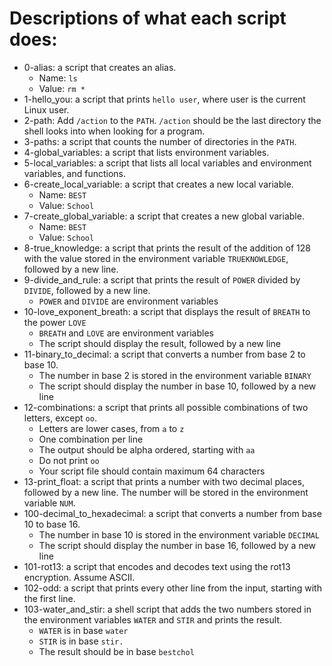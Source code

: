 # Descriptions of what each script does:
- 0-alias: a script that creates an alias.
   - Name: `ls`
   - Value: `rm *`
- 1-hello_you: a script that prints `hello user`, where user is the current Linux user.
- 2-path: Add `/action` to the `PATH`. `/action` should be the last directory the shell looks into when looking for a program.
- 3-paths: a script that counts the number of directories in the `PATH`.
- 4-global_variables: a script that lists environment variables.
- 5-local_variables: a script that lists all local variables and environment variables, and functions.
- 6-create_local_variable: a script that creates a new local variable.
   - Name: `BEST`
   - Value: `School`
- 7-create_global_variable: a script that creates a new global variable.
   - Name: `BEST`
   - Value: `School`
- 8-true_knowledge: a script that prints the result of the addition of 128 with the value stored in the environment variable `TRUEKNOWLEDGE`, followed by a new line.
- 9-divide_and_rule: a script that prints the result of `POWER` divided by `DIVIDE`, followed by a new line.
   - `POWER` and `DIVIDE` are environment variables
- 10-love_exponent_breath: a script that displays the result of `BREATH` to the power `LOVE`
   - `BREATH` and `LOVE` are environment variables
   - The script should display the result, followed by a new line
- 11-binary_to_decimal: a script that converts a number from base 2 to base 10.
   - The number in base 2 is stored in the environment variable `BINARY`
   - The script should display the number in base 10, followed by a new line
- 12-combinations: a script that prints all possible combinations of two letters, except `oo`.
   - Letters are lower cases, from `a` to `z`
   - One combination per line
   - The output should be alpha ordered, starting with `aa`
   - Do not print `oo`
   - Your script file should contain maximum 64 characters
- 13-print_float: a script that prints a number with two decimal places, followed by a new line. The number will be stored in the environment variable `NUM`.
- 100-decimal_to_hexadecimal: a script that converts a number from base 10 to base 16.
   - The number in base 10 is stored in the environment variable `DECIMAL`
   - The script should display the number in base 16, followed by a new line
- 101-rot13: a script that encodes and decodes text using the rot13 encryption. Assume ASCII.
- 102-odd: a script that prints every other line from the input, starting with the first line.
- 103-water_and_stir: a shell script that adds the two numbers stored in the environment variables `WATER` and `STIR` and prints the result.
   - `WATER` is in base `water`
   - `STIR` is in base `stir.`
   - The result should be in base `bestchol`